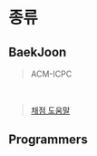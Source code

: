 # 종류

## BaekJoon 
>ACM-ICPC
<br>

>[채점 도움말](https://www.acmicpc.net/help/judge)

## Programmers




